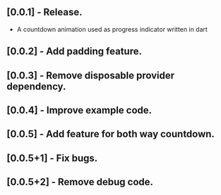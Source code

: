 ## [0.0.1] - Release.

* A countdown animation  used as progress indicator written in dart

## [0.0.2] - Add padding feature.

## [0.0.3] - Remove disposable provider dependency.

## [0.0.4] - Improve example code.

## [0.0.5] - Add feature for both way countdown.

## [0.0.5+1] - Fix bugs.

## [0.0.5+2] - Remove debug code.